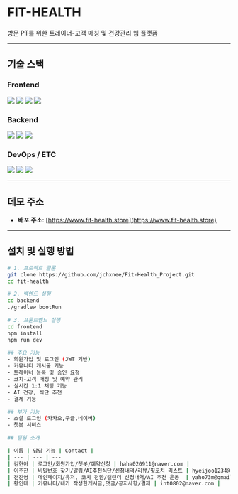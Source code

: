 # FIT-HEALTH
방문 PT를 위한 트레이너-고객 매칭 및 건강관리 웹 플랫폼

---

## 기술 스택

### Frontend
<img src="https://img.shields.io/badge/React-61DAFB?style=flat-square&logo=React&logoColor=white"/>
<img src="https://img.shields.io/badge/Vite-646CFF?style=flat-square&logo=Vite&logoColor=white"/>
<img src="https://img.shields.io/badge/JavaScript-F7DF1E?style=flat-square&logo=javascript&logoColor=black"/>
<img src="https://img.shields.io/badge/Styled--Components-DB7093?style=flat-square&logo=styled-components&logoColor=white"/>

### Backend
<img src="https://img.shields.io/badge/Spring%20Boot-6DB33F?style=flat-square&logo=springboot&logoColor=white" />
<img src="https://img.shields.io/badge/JPA-007396?style=flat-square"/>
<img src="https://img.shields.io/badge/MySQL-4479A1?style=flat-square&logo=MySQL&logoColor=white"/>

### DevOps / ETC
<img src="https://img.shields.io/badge/AWS%20EC2-232F3E?style=flat-square&logo=amazonaws&logoColor=white" />
<img src="https://img.shields.io/badge/GitHub Actions-2088FF?style=flat-square&logo=githubactions&logoColor=white"/>
<img src="https://img.shields.io/badge/Nginx-009639?style=flat-square&logo=nginx&logoColor=white"/>

---

## 데모 주소

- **배포 주소**: [https://www.fit-health.store](https://www.fit-health.store)

---

## 설치 및 실행 방법

```bash
# 1. 프로젝트 클론
git clone https://github.com/jchxnee/Fit-Health_Project.git
cd fit-health

# 2. 백엔드 실행
cd backend
./gradlew bootRun

# 3. 프론트엔드 실행
cd frontend
npm install
npm run dev

## 주요 기능
- 회원가입 및 로그인 (JWT 기반)
- 커뮤니티 게시물 기능
- 트레이너 등록 및 승인 요청
- 코치-고객 매칭 및 예약 관리
- 실시간 1:1 채팅 기능
- AI 건강, 식단 추천
- 결제 기능

## 부가 기능
- 소셜 로그인 (카카오,구글,네이버)
- 챗봇 서비스

## 팀원 소개

| 이름 | 담당 기능 | Contact |
| --- | --- | --- 
| 김현아 | 로그인/회원가입/챗봇/예약신청 | haha020911@naver.com |
| 이주찬 | 비밀번호 찾기/알림/AI추천식단/신청내역/리뷰/핏코치 리스트 | hyeijoo1234@naver.com |
| 전진영 | 메인페이지/유저, 코치 전환/캘린더 신청내역/AI 추천 운동  | yaho73m@gmail.com |
| 황인태 | 커뮤니티/내가 작성한게시글,댓글/공지사항/결제 | int0802@naver.com |
